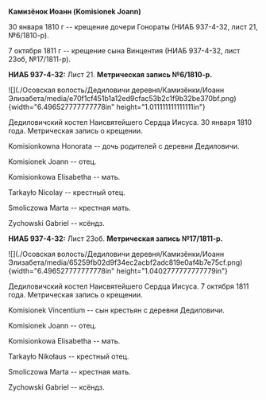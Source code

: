 **Камизёнок Иоанн (Komisionek Joann)**

30 января 1810 г -- крещение дочери Гонораты (НИАБ 937-4-32, лист 21,
№6/1810-р).

7 октября 1811 г -- крещение сына Винцентия (НИАБ 937-4-32, лист 23об,
№17/1811-р).

**НИАБ 937-4-32:** Лист 21. **Метрическая запись №6/1810-р.**

![](./Осовская волость/Дедиловичи деревня/Камизёнки/Иоанн Элизабета/media/e70f1cf451b1a12ed9cfac53b2c1f9b32be370bf.png){width="6.496527777777778in"
height="1.011111111111111in"}

Дедиловичский костел Наисвятейшего Сердца Иисуса. 30 января 1810 года.
Метрическая запись о крещении.

Komisionkowna Honorata -- дочь родителей с деревни Дедиловичи.

Komisionek Joann -- отец.

Komisionkowa Elisabetha -- мать.

Tarkayło Nicolay -- крестный отец.

Smoliczowa Marta -- крестная мать.

Zychowski Gabriel -- ксёндз.

**НИАБ 937-4-32:** Лист 23об. **Метрическая запись №17/1811-р.**

![](./Осовская волость/Дедиловичи деревня/Камизёнки/Иоанн Элизабета/media/65259fb02d9f34ec2acbf2adc819e0af4b7e75cf.png){width="6.496527777777778in"
height="1.0402777777777779in"}

Дедиловичский костел Наисвятейшего Сердца Иисуса. 7 октября 1811 года.
Метрическая запись о крещении.

Komisionek Vincentium -- сын крестьян с деревни Дедиловичи.

Komisionek Joann -- отец.

Komisionkowa Elisabetha -- мать.

Tarkayło Nikołaus -- крестный отец.

Smoliczowa Marta -- крестная мать.

Zychowski Gabriel -- ксёндз.

